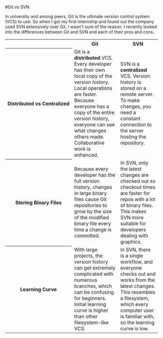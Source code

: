 #Git vs SVN

In university and among peers, Git is the ultimate version control system (VCS) to use. So when I got my first internship and found out the company used SVN extensively over Git, I wasn't sure of the reason. I recently looked into the differences between Git and SVN and each of their pros and cons.

<table style="width: 100%;">
  <tr>
    <th></th>
    <th>Git</th>
    <th>SVN</th> 
  </tr>
  <tr>
    <th style="white-space: nowrap">Distributed vs Centralized</td>
    <td>Git is a <b>distributed</b> VCS. Every developer has their own local copy of the version history. Local operations are faster. Because everyone has a copy of the entire version history, everyone can see what changes others made. Collaborative work is enhanced.</td> 
    <td>SVN is a <b>centralized</b> VCS. Version history is stored on a remote server. To make changes, you need a constant connection to the server hosting the repository.</td>
  </tr>
  <tr>
    <th style="white-space: nowrap">Storing Binary Files</td>
    <td>Because every developer has the full version history, changes in large binary files cause Git repositories to grow by the size of the modified binary file every time a change is committed.</td> 
    <td>In SVN, only the latest changes are checked out so checkout times are faster for repos with a lot of binary files. This makes SVN more suitable for developers dealing with graphics.</td>
  </tr>
  <tr>
    <th style="white-space: nowrap">Learning Curve</td>
    <td>With large projects, the version history can get extremely complicated with numerous branches, which can be confusing for beginners. Initial learning curve is higher than other filesystem-like VCS.</td> 
    <td>In SVN, there is a single workflow, and everyone checks out and works from the latest changes. This resembles a filesystem, which every computer user is familiar with, so the learning curve is low.</td>
  </tr>
</table>